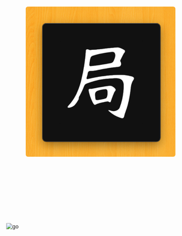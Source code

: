 

<p align="center">
  <img src="https://raw.githubusercontent.com/monsterkodi/go/master/img/icon.png" width="400px" height="400px" style="margin-bottom:160px; border-radius:6px;"/>
</p>

![go](img/go.png)